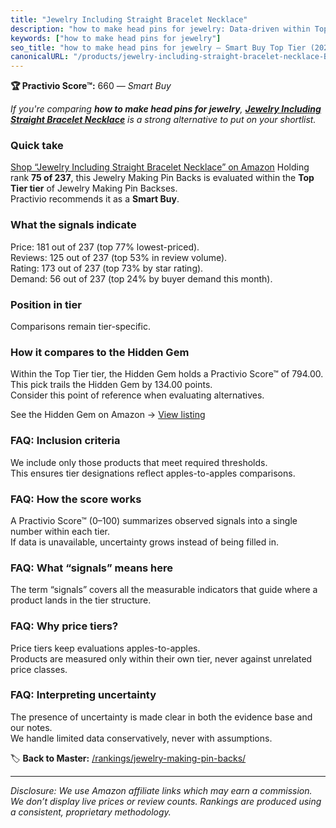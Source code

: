 ```yaml
---
title: "Jewelry Including Straight Bracelet Necklace"
description: "how to make head pins for jewelry: Data-driven within Top Tier ranking using the Practivio Score™. Positioned by quality, value, demand, findability, momentum."
keywords: ["how to make head pins for jewelry"]
seo_title: "how to make head pins for jewelry — Smart Buy Top Tier (2025)"
canonicalURL: "/products/jewelry-including-straight-bracelet-necklace-B0CQXBCTH7/"
---
```


**🏆 Practivio Score™:** 660 — _Smart Buy_


*If you're comparing **how to make head pins for jewelry**, **[Jewelry Including Straight Bracelet Necklace](https://www.amazon.com/dp/B0CQXBCTH7?tag=practivio-20)** is a strong alternative to put on your shortlist.*
### Quick take
[Shop “Jewelry Including Straight Bracelet Necklace” on Amazon](https://www.amazon.com/dp/B0CQXBCTH7?tag=practivio-20)
Holding rank **75 of 237**, this Jewelry Making Pin Backs is evaluated within the **Top Tier tier** of Jewelry Making Pin Backses.  
Practivio recommends it as a **Smart Buy**.

### What the signals indicate
Price: 181 out of 237 (top 77% lowest-priced).  
Reviews: 125 out of 237 (top 53% in review volume).  
Rating: 173 out of 237 (top 73% by star rating).  
Demand: 56 out of 237 (top 24% by buyer demand this month).

### Position in tier
Comparisons remain tier-specific.

### How it compares to the Hidden Gem
Within the Top Tier tier, the Hidden Gem holds a Practivio Score™ of 794.00.  
This pick trails the Hidden Gem by 134.00 points.  
Consider this point of reference when evaluating alternatives.  

See the Hidden Gem on Amazon → [View listing](https://www.amazon.com/dp/B07SX9FS1F?tag=practivio-20)

### FAQ: Inclusion criteria
We include only those products that meet required thresholds.  
This ensures tier designations reflect apples-to-apples comparisons.

### FAQ: How the score works
A Practivio Score™ (0–100) summarizes observed signals into a single number within each tier.  
If data is unavailable, uncertainty grows instead of being filled in.

### FAQ: What “signals” means here
The term “signals” covers all the measurable indicators that guide where a product lands in the tier structure.

### FAQ: Why price tiers?
Price tiers keep evaluations apples-to-apples.  
Products are measured only within their own tier, never against unrelated price classes.

### FAQ: Interpreting uncertainty
The presence of uncertainty is made clear in both the evidence base and our notes.  
We handle limited data conservatively, never with assumptions.


🏷️ **Back to Master:** [/rankings/jewelry-making-pin-backs/](/rankings/jewelry-making-pin-backs/)

---
_Disclosure: We use Amazon affiliate links which may earn a commission. We don’t display live prices or review counts. Rankings are produced using a consistent, proprietary methodology._
